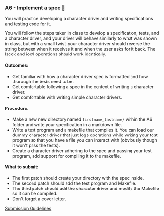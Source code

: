 ### A6 - Implement a spec 🫠
You will practice developing a character driver and writing specifications and testing code for it.

You will follow the steps taken in class to develop a specification, tests, and a character driver, and your driver
will behave similarly to what was shown in class, but with a small twist: your character driver should reverse the
string between when it receives it and when the user asks for it back. The lseek and ioctl operations should work identically.

#### Outcomes:
* Get familiar with how a character driver spec is formatted and how thorough the tests need to be.
* Get comfortable following a spec in the context of writing a character driver.
* Get comfortable with writing simple character drivers.

#### Procedure:
* Make a new new directory named `firstname_lastname/` within the A6 folder and write your specification in a markdown file.
* Write a test program and a makefile that compiles it. You can load our dummy character driver that just logs operations
  while writing your test program so that you have a file you can interact with (obviously though it won't pass the tests).
* Create a character driver adhering to the spec and passing your test program, add support for compiling it to the makefile.

#### What to submit:
* The first patch should create your directory with the spec inside.
* The second patch should add the test program and Makefile.
* The third patch should add the character driver and modify the Makefile so it can be compiled.
* Don't forget a cover letter.

[Submission Guidelines](..policies/submission_guidelines.md)
